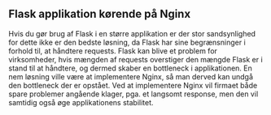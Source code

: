 ## Flask applikation kørende på Nginx
Hvis du gør brug af Flask i en større applikation er der stor sandsynlighed for dette ikke er den bedste løsning, da Flask har sine begrænsninger i forhold til, at håndtere requests.
Flask kan blive et problem for virksomheder, hvis mængden af requests overstiger den mængde Flask er i stand til at håndtere, og dermed skaber en bottleneck i applikationen. En nem løsning ville være at implementere Nginx, så man derved kan undgå den bottleneck der er opstået.
Ved at implementere Nginx vil firmaet både spare problemer angående klager, pga. et langsomt response, men den vil samtidig også øge applikationens stabilitet.
